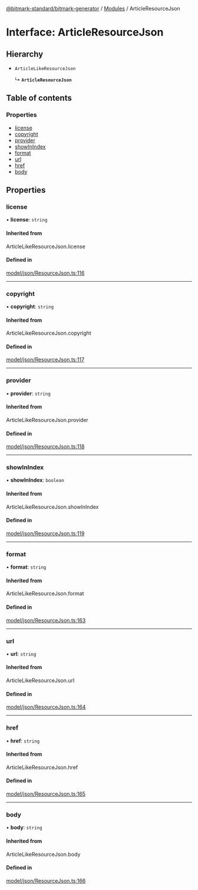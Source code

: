 [@bitmark-standard/bitmark-generator](../API.md) / [Modules](../modules.md) / ArticleResourceJson

# Interface: ArticleResourceJson

## Hierarchy

- `ArticleLikeResourceJson`

  ↳ **`ArticleResourceJson`**

## Table of contents

### Properties

- [license](ArticleResourceJson.md#license)
- [copyright](ArticleResourceJson.md#copyright)
- [provider](ArticleResourceJson.md#provider)
- [showInIndex](ArticleResourceJson.md#showInIndex)
- [format](ArticleResourceJson.md#format)
- [url](ArticleResourceJson.md#url)
- [href](ArticleResourceJson.md#href)
- [body](ArticleResourceJson.md#body)

## Properties

### license

• **license**: `string`

#### Inherited from

ArticleLikeResourceJson.license

#### Defined in

[model/json/ResourceJson.ts:116](https://github.com/getMoreBrain/bitmark-generator/blob/a7a40de/src/model/json/ResourceJson.ts#L116)

___

### copyright

• **copyright**: `string`

#### Inherited from

ArticleLikeResourceJson.copyright

#### Defined in

[model/json/ResourceJson.ts:117](https://github.com/getMoreBrain/bitmark-generator/blob/a7a40de/src/model/json/ResourceJson.ts#L117)

___

### provider

• **provider**: `string`

#### Inherited from

ArticleLikeResourceJson.provider

#### Defined in

[model/json/ResourceJson.ts:118](https://github.com/getMoreBrain/bitmark-generator/blob/a7a40de/src/model/json/ResourceJson.ts#L118)

___

### showInIndex

• **showInIndex**: `boolean`

#### Inherited from

ArticleLikeResourceJson.showInIndex

#### Defined in

[model/json/ResourceJson.ts:119](https://github.com/getMoreBrain/bitmark-generator/blob/a7a40de/src/model/json/ResourceJson.ts#L119)

___

### format

• **format**: `string`

#### Inherited from

ArticleLikeResourceJson.format

#### Defined in

[model/json/ResourceJson.ts:163](https://github.com/getMoreBrain/bitmark-generator/blob/a7a40de/src/model/json/ResourceJson.ts#L163)

___

### url

• **url**: `string`

#### Inherited from

ArticleLikeResourceJson.url

#### Defined in

[model/json/ResourceJson.ts:164](https://github.com/getMoreBrain/bitmark-generator/blob/a7a40de/src/model/json/ResourceJson.ts#L164)

___

### href

• **href**: `string`

#### Inherited from

ArticleLikeResourceJson.href

#### Defined in

[model/json/ResourceJson.ts:165](https://github.com/getMoreBrain/bitmark-generator/blob/a7a40de/src/model/json/ResourceJson.ts#L165)

___

### body

• **body**: `string`

#### Inherited from

ArticleLikeResourceJson.body

#### Defined in

[model/json/ResourceJson.ts:166](https://github.com/getMoreBrain/bitmark-generator/blob/a7a40de/src/model/json/ResourceJson.ts#L166)
